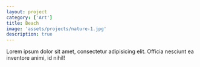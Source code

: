```yaml
---
layout: project
category: ['Art']
title: Beach
image: 'assets/projects/nature-1.jpg'
description: true
---
```


Lorem ipsum dolor sit amet, consectetur adipisicing elit. Officia nesciunt ea inventore animi, id nihil!
